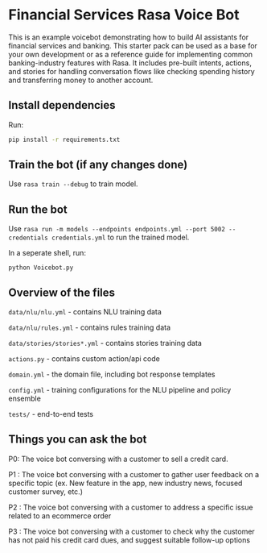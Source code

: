# Financial Services Rasa Voice Bot

This is an example voicebot demonstrating how to build AI assistants for financial services and banking. This starter pack can be used as a base for your own development or as a reference guide for implementing common banking-industry features with Rasa. It includes pre-built intents, actions, and stories for handling conversation flows like checking spending history and transferring money to another account.


## Install dependencies

Run:
```bash
pip install -r requirements.txt
```

## Train the bot (if any changes done)

Use `rasa train --debug` to train model.

## Run the bot

Use `rasa run -m models --endpoints endpoints.yml --port 5002 --credentials credentials.yml` to run the trained model.


In a seperate shell, run:
```
python Voicebot.py
```

## Overview of the files

`data/nlu/nlu.yml` - contains NLU training data

`data/nlu/rules.yml` - contains rules training data

`data/stories/stories*.yml` - contains stories training data

`actions.py` - contains custom action/api code

`domain.yml` - the domain file, including bot response templates

`config.yml` - training configurations for the NLU pipeline and policy ensemble

`tests/` - end-to-end tests


## Things you can ask the bot

P0: The voice bot conversing with a customer to sell a credit card.<br/>

P1 : The voice bot conversing with a customer to gather user feedback on a specific topic (ex. New feature in the app, new industry news, focused customer survey, etc.)<br/>

P2 : The voice bot conversing with a customer to address a specific issue related to an ecommerce order<br/>

P3 : The voice bot conversing with a customer to check why the customer has not paid his credit card dues, and suggest suitable follow-up options<br/>



